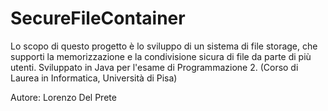 # SecureFileContainer
Lo scopo di questo progetto è lo sviluppo di un sistema di file storage, che supporti la memorizzazione e la condivisione sicura di file da parte di più utenti. 
Sviluppato in Java per l'esame di Programmazione 2. (Corso di Laurea in Informatica, Università di Pisa)

Autore: Lorenzo Del Prete
